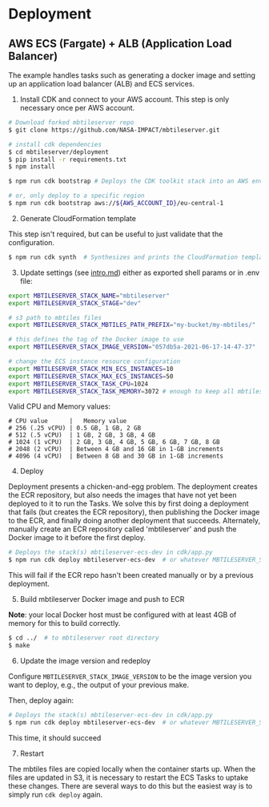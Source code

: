 # Deployment

## AWS ECS (Fargate) + ALB (Application Load Balancer)

The example handles tasks such as generating a docker image and setting up an application load balancer (ALB) and ECS services.

1. Install CDK and connect to your AWS account. This step is only necessary once per AWS account.

```bash
# Download forked mbtileserver repo
$ git clone https://github.com/NASA-IMPACT/mbtileserver.git

# install cdk dependencies
$ cd mbtileserver/deployment
$ pip install -r requirements.txt
$ npm install

$ npm run cdk bootstrap # Deploys the CDK toolkit stack into an AWS environment

# or, only deploy to a specific region
$ npm run cdk bootstrap aws://${AWS_ACCOUNT_ID}/eu-central-1
```

2. Generate CloudFormation template

This step isn't required, but can be useful to just validate that the configuration.

```bash
$ npm run cdk synth  # Synthesizes and prints the CloudFormation template for this stack
```

3. Update settings (see [intro.md](intro.md)) either as exported shell params or in .env file:

```bash
export MBTILESERVER_STACK_NAME="mbtileserver"
export MBTILESERVER_STACK_STAGE="dev"

# s3 path to mbtiles files
export MBTILESERVER_STACK_MBTILES_PATH_PREFIX="my-bucket/my-mbtiles/"

# this defines the tag of the Docker image to use
export MBTILESERVER_STACK_IMAGE_VERSION="057db5a-2021-06-17-14-47-37"

# change the ECS instance resource configuration
export MBTILESERVER_STACK_MIN_ECS_INSTANCES=10
export MBTILESERVER_STACK_MAX_ECS_INSTANCES=50
export MBTILESERVER_STACK_TASK_CPU=1024
export MBTILESERVER_STACK_TASK_MEMORY=3072 # enough to keep all mbtiles files in memory?
```

Valid CPU and Memory values:

```
# CPU value      |   Memory value
# 256 (.25 vCPU) | 0.5 GB, 1 GB, 2 GB
# 512 (.5 vCPU)  | 1 GB, 2 GB, 3 GB, 4 GB
# 1024 (1 vCPU)  | 2 GB, 3 GB, 4 GB, 5 GB, 6 GB, 7 GB, 8 GB
# 2048 (2 vCPU)  | Between 4 GB and 16 GB in 1-GB increments
# 4096 (4 vCPU)  | Between 8 GB and 30 GB in 1-GB increments
```

4. Deploy

Deployment presents a chicken-and-egg problem.  The deployment creates the ECR repository, but also needs the
images that have not yet been deployed to it to run the Tasks. We solve this by first doing a deployment that fails
(but creates the ECR repository), then publishing the Docker image to the ECR, and finally doing another deployment
that succeeds. Alternately, manually create an ECR repository called 'mbtileserver' and push the Docker image to it 
before the first deploy.

```bash
# Deploys the stack(s) mbtileserver-ecs-dev in cdk/app.py
$ npm run cdk deploy mbtileserver-ecs-dev  # or whatever MBTILESERVER_STACK_STAGE is set to
```

This will fail if the ECR repo hasn't been created manually or by a previous deployment.

5. Build mbtileserver Docker image and push to ECR

**Note**: your local Docker host must be configured with at least 4GB of memory for this to build correctly.

```bash
$ cd ../  # to mbtileserver root directory
$ make
```

6. Update the image version and redeploy

Configure `MBTILESERVER_STACK_IMAGE_VERSION` to be the image version you want to deploy, e.g., the output of your previous make.

Then, deploy again:

```bash
# Deploys the stack(s) mbtileserver-ecs-dev in cdk/app.py
$ npm run cdk deploy mbtileserver-ecs-dev  # or whatever MBTILESERVER_STACK_STAGE is set to
```

This time, it should succeed

7. Restart

The mbtiles files are copied locally when the container starts up. When the files are updated in S3, it is necessary
to restart the ECS Tasks to uptake these changes. There are several ways to do this but the easiest way is to simply 
run `cdk deploy` again.
